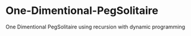 
# One-Dimentional-PegSolitaire

One Dimentional PegSolitaire using recursion with dynamic programming 





